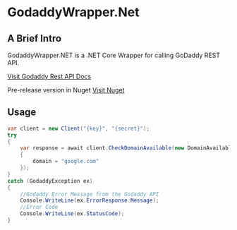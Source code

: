 GodaddyWrapper.Net
======================

A Brief Intro
-------------------

GodaddyWrapper.NET is a .NET Core Wrapper for calling GoDaddy REST API.

[Visit Godaddy Rest API Docs](https://developer.godaddy.com/doc)

Pre-release version in Nuget
[Visit Nuget](https://www.nuget.org/packages/GodaddyWrapper/)


Usage
-------------------

```cs
var client = new Client("{key}", "{secret}");
try
{
    var response = await client.CheckDomainAvailable(new DomainAvailable
    {
        domain = "google.com"
    });
}
catch (GodaddyException ex) 
{
    //Godaddy Error Message from the Godaddy API
    Console.WriteLine(ex.ErrorResponse.Message);
    //Error Code
    Console.WriteLine(ex.StatusCode);
}


